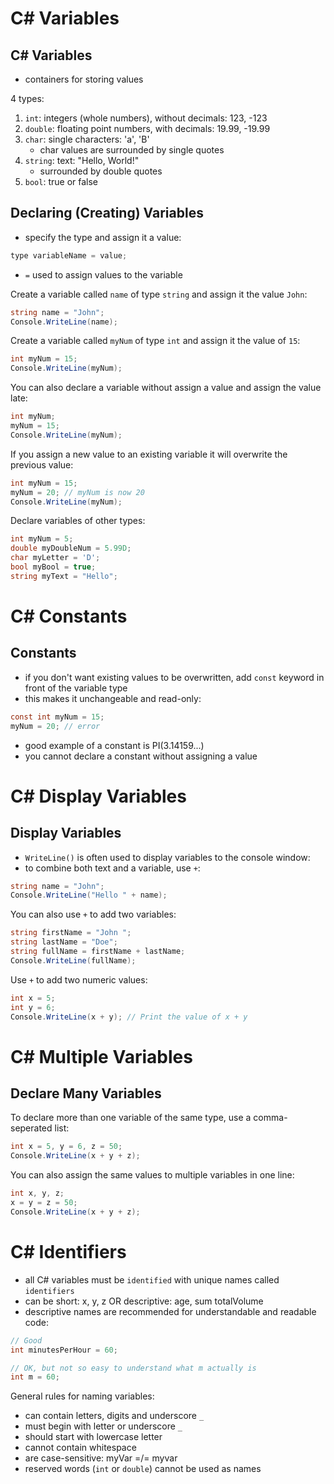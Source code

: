 # C# Variables

## C# Variables

- containers for storing values

4 types:

1. `int`: integers (whole numbers), without decimals: 123, -123
2. `double`: floating point numbers, with decimals: 19.99, -19.99
3. `char`: single characters: 'a', 'B'
    - char values are surrounded by single quotes
4. `string`: text: "Hello, World!"
    - surrounded by double quotes
5. `bool`: true or false

## Declaring (Creating) Variables

- specify the type and assign it a value:

```c#
type variableName = value;
```

- `=` used to assign values to the variable

Create a variable called `name` of type `string` and assign it the value `John`:

```c#
string name = "John";
Console.WriteLine(name);
```

Create a variable called `myNum` of type `int` and assign it the value of `15`:

```c#
int myNum = 15;
Console.WriteLine(myNum);
```

You can also declare a variable without assign a value and assign the value late:

```c#
int myNum;
myNum = 15;
Console.WriteLine(myNum);
```

If you assign a new value to an existing variable it will overwrite the previous value:

```c#
int myNum = 15;
myNum = 20; // myNum is now 20
Console.WriteLine(myNum);
```

Declare variables of other types:

```c#
int myNum = 5;
double myDoubleNum = 5.99D;
char myLetter = 'D';
bool myBool = true;
string myText = "Hello";
```

# C# Constants

## Constants

- if you don't want existing values to be overwritten, add `const` keyword in front of the variable type
- this makes it unchangeable and read-only:

```c#
const int myNum = 15;
myNum = 20; // error
```

- good example of a constant is PI(3.14159...)
- you cannot declare a constant without assigning a value

# C# Display Variables

## Display Variables

- `WriteLine()` is often used to display variables to the console window:
- to combine both text and a variable, use `+`:

```c#
string name = "John";
Console.WriteLine("Hello " + name);
```

You can also use `+` to add two variables:

```c#
string firstName = "John ";
string lastName = "Doe";
string fullName = firstName + lastName;
Console.WriteLine(fullName);
```

Use `+` to add two numeric values:

```c#
int x = 5;
int y = 6;
Console.WriteLine(x + y); // Print the value of x + y
```

# C# Multiple Variables

## Declare Many Variables

To declare more than one variable of the same type, use a comma-seperated list:

```c#
int x = 5, y = 6, z = 50;
Console.WriteLine(x + y + z);
```

You can also assign the same values to multiple variables in one line:
```c#
int x, y, z;
x = y = z = 50;
Console.WriteLine(x + y + z);
```

# C# Identifiers

- all C# variables must be `identified` with unique names called `identifiers`
- can be short: x, y, z OR descriptive: age, sum totalVolume
- descriptive names are recommended for understandable and readable code:

```c#
// Good
int minutesPerHour = 60;

// OK, but not so easy to understand what m actually is
int m = 60;
```

General rules for naming variables:
- can contain letters, digits and underscore `_`
- must begin with letter or underscore `_`
- should start with lowercase letter
- cannot contain whitespace
- are case-sensitive: myVar =/= myvar
- reserved words (`int` or `double`) cannot be used as names



